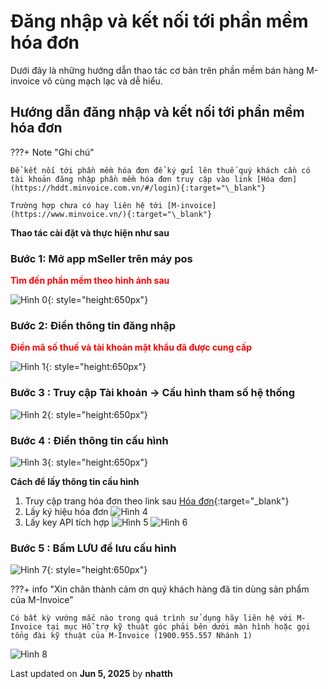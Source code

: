 # **Đăng nhập và kết nối tới phần mềm hóa đơn**

Dưới đây là những hướng dẫn thao tác cơ bản trên phần mềm bán hàng M-invoice vô cùng mạch lạc và dễ hiểu.

## **Hướng dẫn đăng nhập và kết nối tới phần mềm hóa đơn**

???+ Note "Ghi chú"

    Để kết nối tới phần mềm hóa đơn để ký gửi lên thuế quý khách cần có tài khoản đăng nhập phần mềm hóa đơn truy cập vào link [Hóa đơn](https://hddt.minvoice.com.vn/#/login){:target="\_blank"}

    Trường hợp chưa có hay liên hệ tới [M-invoice](https://www.minvoice.vn/){:target="\_blank"}

**Thao tác cài đặt và thực hiện như sau**

### **Bước 1: Mở app mSeller trên máy pos**

<span style="color: red; font-weight: bold">Tìm đến phần mềm theo hình ảnh sau</span>

![Hình 0](../../assets/images/mSeller/ket-noi-hoa-don-0.png){: style="height:650px"}

### **Bước 2: Điền thông tin đăng nhập**

<span style="color: red; font-weight: bold">Điền mã số thuế và tài khoản mật khẩu đã được cung cấp</span>

![Hình 1](../../assets/images/mSeller/ket-noi-hoa-don-1.png){: style="height:650px"}

### **Bước 3 : Truy cập Tài khoản -> Cấu hình tham số hệ thống**

![Hình 2](../../assets/images/mSeller/ket-noi-hoa-don-2.png){: style="height:650px"}

### **Bước 4 : Điền thông tin cấu hình**

![Hình 3](../../assets/images/mSeller/ket-noi-hoa-don-3.png){: style="height:650px"}

**Cách để lấy thông tin cấu hình**

1. Truy cập trang hóa đơn theo link sau [Hóa đơn](https://hddt.minvoice.com.vn/#/login){:target="\_blank"}
2. Lấy ký hiệu hóa đơn
   ![Hình 4](../../assets/images/mSeller/ket-noi-hoa-don-4.png)
3. Lấy key API tích hợp
   ![Hình 5](../../assets/images/mSeller/ket-noi-hoa-don-5.png)
   ![Hình 6](../../assets/images/mSeller/ket-noi-hoa-don-6.png)

### **Bước 5 : Bấm **LƯU** để lưu cấu hình**

![Hình 7](../../assets/images/mSeller/ket-noi-hoa-don-7.png){: style="height:650px"}

???+ info "Xin chân thành cảm ơn quý khách hàng đã tin dùng sản phẩm của M-Invoice"

    Có bất kỳ vướng mắc nào trong quá trình sử dụng hãy liên hệ với M-Invoice tại mục Hỗ trợ kỹ thuật góc phải bên dưới màn hình hoặc gọi tổng đài kỹ thuật của M-Invoice (1900.955.557 Nhánh 1)

![Hình 8](../../assets/images/invoice2/hotro.png)

<div class="last-updated">Last updated on <strong>Jun 5, 2025</strong> by <strong>nhatth</strong></div>
